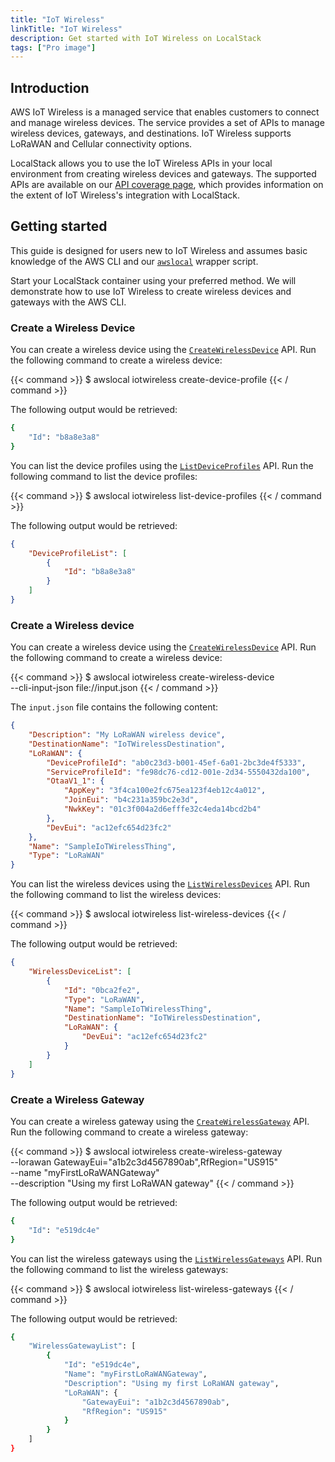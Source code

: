 ```yaml
---
title: "IoT Wireless"
linkTitle: "IoT Wireless"
description: Get started with IoT Wireless on LocalStack
tags: ["Pro image"]
---
```


## Introduction

AWS IoT Wireless is a managed service that enables customers to connect and manage wireless devices. The service provides a set of APIs to manage wireless devices, gateways, and destinations. IoT Wireless supports LoRaWAN and Cellular connectivity options.

LocalStack allows you to use the IoT Wireless APIs in your local environment from creating wireless devices and gateways. The supported APIs are available on our [API coverage page](https://docs.localstack.cloud/references/coverage/coverage_iotwireless/), which provides information on the extent of IoT Wireless's integration with LocalStack.

## Getting started

This guide is designed for users new to IoT Wireless and assumes basic knowledge of the AWS CLI and our [`awslocal`](https://github.com/localstack/awscli-local) wrapper script.

Start your LocalStack container using your preferred method. We will demonstrate how to use IoT Wireless to create wireless devices and gateways with the AWS CLI.

### Create a Wireless Device

You can create a wireless device using the [`CreateWirelessDevice`](https://docs.aws.amazon.com/iot-wireless/2020-11-22/API_CreateWirelessDevice.html) API. Run the following command to create a wireless device:

{{< command >}}
$ awslocal iotwireless create-device-profile
{{< / command >}}

The following output would be retrieved:

```bash
{
    "Id": "b8a8e3a8"
}
```

You can list the device profiles using the [`ListDeviceProfiles`](https://docs.aws.amazon.com/iot-wireless/2020-11-22/API_ListDeviceProfiles.html) API. Run the following command to list the device profiles:

{{< command >}}
$ awslocal iotwireless list-device-profiles
{{< / command >}}

The following output would be retrieved:

```json
{
    "DeviceProfileList": [
        {
            "Id": "b8a8e3a8"
        }
    ]
}
```

### Create a Wireless device

You can create a wireless device using the [`CreateWirelessDevice`](https://docs.aws.amazon.com/iot-wireless/2020-11-22/API_CreateWirelessDevice.html) API. Run the following command to create a wireless device:

{{< command >}}
$ awslocal iotwireless create-wireless-device \
    --cli-input-json file://input.json
{{< / command >}}

The `input.json` file contains the following content:

```json
{
    "Description": "My LoRaWAN wireless device",
    "DestinationName": "IoTWirelessDestination",
    "LoRaWAN": {
        "DeviceProfileId": "ab0c23d3-b001-45ef-6a01-2bc3de4f5333",
        "ServiceProfileId": "fe98dc76-cd12-001e-2d34-5550432da100",
        "OtaaV1_1": {
            "AppKey": "3f4ca100e2fc675ea123f4eb12c4a012",
            "JoinEui": "b4c231a359bc2e3d",
            "NwkKey": "01c3f004a2d6efffe32c4eda14bcd2b4"
        },
        "DevEui": "ac12efc654d23fc2"
    },
    "Name": "SampleIoTWirelessThing",
    "Type": "LoRaWAN"
}
```

You can list the wireless devices using the [`ListWirelessDevices`](https://docs.aws.amazon.com/iot-wireless/2020-11-22/API_ListWirelessDevices.html) API. Run the following command to list the wireless devices:

{{< command >}}
$ awslocal iotwireless list-wireless-devices
{{< / command >}}

The following output would be retrieved:

```json
{
    "WirelessDeviceList": [
        {
            "Id": "0bca2fe2",
            "Type": "LoRaWAN",
            "Name": "SampleIoTWirelessThing",
            "DestinationName": "IoTWirelessDestination",
            "LoRaWAN": {
                "DevEui": "ac12efc654d23fc2"
            }
        }
    ]
}
```

### Create a Wireless Gateway

You can create a wireless gateway using the [`CreateWirelessGateway`](https://docs.aws.amazon.com/iot-wireless/2020-11-22/API_CreateWirelessGateway.html) API. Run the following command to create a wireless gateway:

{{< command >}}
$ awslocal iotwireless create-wireless-gateway \
    --lorawan GatewayEui="a1b2c3d4567890ab",RfRegion="US915" \
    --name "myFirstLoRaWANGateway" \
    --description "Using my first LoRaWAN gateway"
{{< / command >}}

The following output would be retrieved:

```bash
{
    "Id": "e519dc4e"
}
```

You can list the wireless gateways using the [`ListWirelessGateways`](https://docs.aws.amazon.com/iot-wireless/2020-11-22/API_ListWirelessGateways.html) API. Run the following command to list the wireless gateways:

{{< command >}}
$ awslocal iotwireless list-wireless-gateways
{{< / command >}}

The following output would be retrieved:

```bash
{
    "WirelessGatewayList": [
        {
            "Id": "e519dc4e",
            "Name": "myFirstLoRaWANGateway",
            "Description": "Using my first LoRaWAN gateway",
            "LoRaWAN": {
                "GatewayEui": "a1b2c3d4567890ab",
                "RfRegion": "US915"
            }
        }
    ]
}
```
